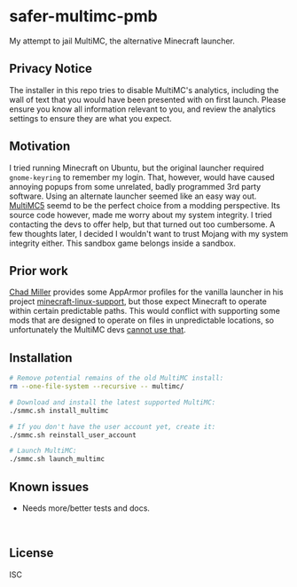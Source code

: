 ﻿
<!--#echo json="package.json" key="name" underline="=" -->
safer-multimc-pmb
=================
<!--/#echo -->

<!--#echo json="package.json" key="description" -->
My attempt to jail MultiMC, the alternative Minecraft launcher.
<!--/#echo -->



Privacy Notice
--------------

The installer in this repo tries to disable MultiMC's analytics,
including the wall of text
that you would have been presented with on first launch.
Please ensure you know all information relevant to you,
and review the analytics settings to ensure they are what you expect.




Motivation
----------

I tried running Minecraft on Ubuntu, but the original launcher required
`gnome-keyring` to remember my login.
That, however, would have caused annoying popups from some unrelated,
badly programmed 3rd party software.
Using an alternate launcher seemed like an easy way out.
[MultiMC5](https://github.com/MultiMC/MultiMC5)
seemd to be the perfect choice from a modding perspective.
Its source code however, made me worry about my system integrity.
I tried contacting the devs to offer help, but that turned out too cumbersome.
A few thoughts later, I decided I wouldn't want to trust Mojang with my
system integrity either.
This sandbox game belongs inside a sandbox.



Prior work
----------

[Chad Miller](https://github.com/chadmiller/) provides some AppArmor profiles
for the vanilla launcher in his project
[minecraft-linux-support](https://github.com/chadmiller/minecraft-linux-support),
but those expect Minecraft to operate within certain predictable paths.
This would conflict with supporting some mods that are designed to operate
on files in unpredictable locations, so unfortunately the MultiMC devs
[cannot use that](https://github.com/MultiMC/MultiMC5/issues/1519).



Installation
------------

```bash
# Remove potential remains of the old MultiMC install:
rm --one-file-system --recursive -- multimc/

# Download and install the latest supported MultiMC:
./smmc.sh install_multimc

# If you don't have the user account yet, create it:
./smmc.sh reinstall_user_account

# Launch MultiMC:
./smmc.sh launch_multimc
```






<!--#toc stop="scan" -->



Known issues
------------

* Needs more/better tests and docs.




&nbsp;


License
-------
<!--#echo json="package.json" key=".license" -->
ISC
<!--/#echo -->
